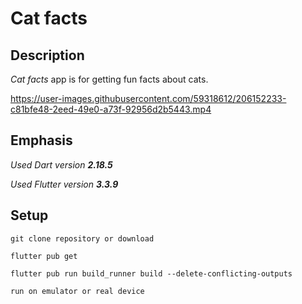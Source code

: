 # Cat facts

## Description

_Cat facts_ app is for getting fun facts about cats.

https://user-images.githubusercontent.com/59318612/206152233-c81bfe48-2eed-49e0-a73f-92956d2b5443.mp4


## Emphasis
_Used Dart version **2.18.5**_

_Used Flutter version **3.3.9**_

## Setup
``` git clone repository or download ```

``` flutter pub get ```

``` flutter pub run build_runner build --delete-conflicting-outputs ```

``` run on emulator or real device ```

